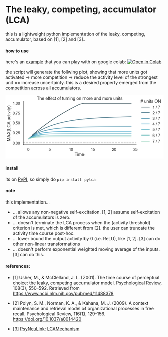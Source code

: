 # The leaky, competing, accumulator (LCA)

this is a lightweight python implementation of the leaky, competing, accumulator, based on [1], [2] and [3]. 
<br>

#### how to use

here's an 
<a href="https://github.com/qihongl/pylca/tree/master/example">example</a> 
that you can play with on google colab: <a href="https://colab.research.google.com/github/qihongl/pylca/blob/master/example/demo_lca.ipynb"><img src="https://colab.research.google.com/assets/colab-badge.svg" alt="Open in Colab" title="Open and Execute in Google Colaboratory"></a>

the script will generate the follwing plot, showing that more units got activated -> more competition -> reduce the activity level of the strongest unit == increase uncertainty. this is a desired property emerged from the competition across all accumulators. 

<img src="https://github.com/qihongl/pylca/blob/master/imgs/cmpt2.png" alt="cmpt">



#### install 

its on 
<a href="https://pypi.org/project/pylca/">PyPI</a>, 
so simply do `pip install pylca`


#### note 

this implementation... 
- ... allows any non-negative self-excitation. [1, 2] assume self-excitation of the accumulators is zero. 
- ... doesn't terminate the LCA process when the (activity threshold) criterion is met, which is different from [2]. the user can truncate the activity time course post-hoc. 
- ... lower bound the output activity by 0 (i.e. ReLU), like [1, 2]. [3] can do other non-linear transformations
- ... doesn't perform exponential weighted moving average of the inputs. [3] can do this. 


#### references:  

- [1] Usher, M., & McClelland, J. L. (2001). The time course of perceptual choice: the leaky, competing accumulator model. Psychological Review, 108(3), 550–592. Retrieved from https://www.ncbi.nlm.nih.gov/pubmed/11488378

- [2] Polyn, S. M., Norman, K. A., & Kahana, M. J. (2009). A context maintenance and retrieval model of organizational processes in free recall. Psychological Review, 116(1), 129–156. https://doi.org/10.1037/a0014420 

- [3] <a href="https://github.com/PrincetonUniversity/PsyNeuLink">PsyNeuLink</a>: <a href="https://princetonuniversity.github.io/PsyNeuLink/LCAMechanism.html">LCAMechanism</a>
